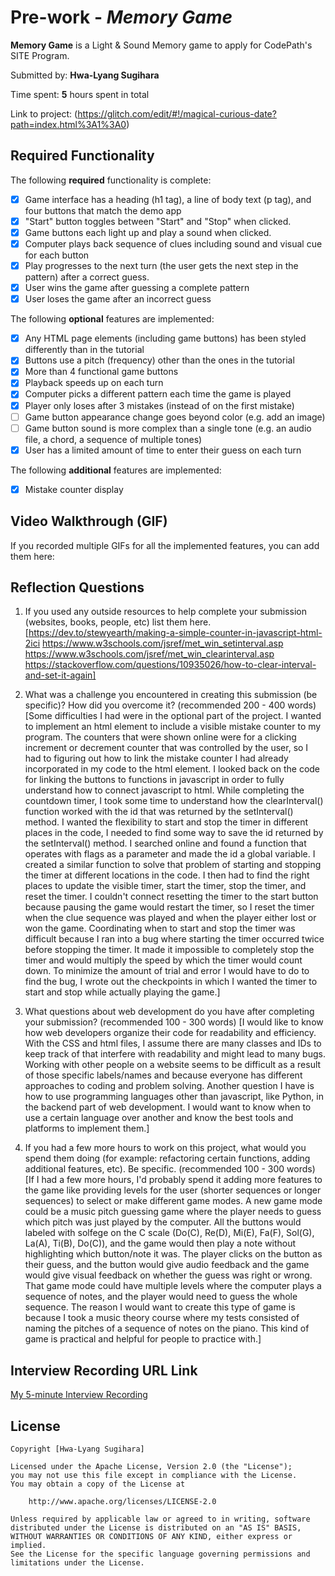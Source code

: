 # Pre-work - *Memory Game*

**Memory Game** is a Light & Sound Memory game to apply for CodePath's SITE Program. 

Submitted by: **Hwa-Lyang Sugihara**

Time spent: **5** hours spent in total

Link to project: (https://glitch.com/edit/#!/magical-curious-date?path=index.html%3A1%3A0)

## Required Functionality

The following **required** functionality is complete:

* [x] Game interface has a heading (h1 tag), a line of body text (p tag), and four buttons that match the demo app
* [x] "Start" button toggles between "Start" and "Stop" when clicked. 
* [x] Game buttons each light up and play a sound when clicked. 
* [x] Computer plays back sequence of clues including sound and visual cue for each button
* [x] Play progresses to the next turn (the user gets the next step in the pattern) after a correct guess. 
* [x] User wins the game after guessing a complete pattern
* [x] User loses the game after an incorrect guess

The following **optional** features are implemented:

* [x] Any HTML page elements (including game buttons) has been styled differently than in the tutorial
* [x] Buttons use a pitch (frequency) other than the ones in the tutorial
* [x] More than 4 functional game buttons
* [x] Playback speeds up on each turn
* [x] Computer picks a different pattern each time the game is played
* [x] Player only loses after 3 mistakes (instead of on the first mistake)
* [ ] Game button appearance change goes beyond color (e.g. add an image)
* [ ] Game button sound is more complex than a single tone (e.g. an audio file, a chord, a sequence of multiple tones)
* [x] User has a limited amount of time to enter their guess on each turn

The following **additional** features are implemented:
* [x] Mistake counter display

## Video Walkthrough (GIF)

If you recorded multiple GIFs for all the implemented features, you can add them here:
[](https://recordit.co/jfoKXGKtjv)
[](https://recordit.co/1Cftak9n8q)
[](https://recordit.co/Y75Ep7xirs)
[](https://recordit.co/sW4JUTC0E4)

## Reflection Questions
1. If you used any outside resources to help complete your submission (websites, books, people, etc) list them here. 
[https://dev.to/stewyearth/making-a-simple-counter-in-javascript-html-2ici
https://www.w3schools.com/jsref/met_win_setinterval.asp
https://www.w3schools.com/jsref/met_win_clearinterval.asp
https://stackoverflow.com/questions/10935026/how-to-clear-interval-and-set-it-again]

2. What was a challenge you encountered in creating this submission (be specific)? How did you overcome it? (recommended 200 - 400 words) 
[Some difficulties I had were in the optional part of the project. I wanted to implement an html element to include a visible mistake counter to my program. The counters that were shown online were for a clicking increment or decrement counter that was controlled by the user, so I had to figuring out how to link the mistake counter I had already incorporated in my code to the html element. I looked back on the code for linking the buttons to functions in javascript in order to fully understand how to connect javascript to html. 
While completing the countdown timer, I took some time to understand how the clearInterval() function worked with the id that was returned by the setInterval() method. I wanted the flexibility to start and stop the timer in different places in the code, I needed to find some way to save the id returned by the setInterval() method. I searched online and found a function that operates with flags as a parameter and made the id a global variable. I created a similar function to solve that problem of starting and stopping the timer at different locations in the code. I then had to find the right places to update the visible timer, start the timer, stop the timer, and reset the timer. I couldn't connect resetting the timer to the start button because pausing the game would restart the timer, so I reset the timer when the clue sequence was played and when the player either lost or won the game. Coordinating when to start and stop the timer was difficult because I ran into a bug where starting the timer occurred twice before stopping the timer. It made it impossible to completely stop the timer and would multiply the speed by which the timer would count down. To minimize the amount of trial and error I would have to do to find the bug, I wrote out the checkpoints in which I wanted the timer to start and stop while actually playing the game.]

3. What questions about web development do you have after completing your submission? (recommended 100 - 300 words) 
[I would like to know how web developers organize their code for readability and efficiency. With the CSS and html files, I assume there are many classes and IDs to keep track of that interfere with readability and might lead to many bugs. Working with other people on a website seems to be difficult as a result of those specific labels/names and because everyone has different approaches to coding and problem solving. Another question I have is how to use programming languages other than javascript, like Python, in the backend part of web development. I would want to know when to use a certain language over another and know the best tools and platforms to implement them.]

4. If you had a few more hours to work on this project, what would you spend them doing (for example: refactoring certain functions, adding additional features, etc). Be specific. (recommended 100 - 300 words) 
[If I had a few more hours, I'd probably spend it adding more features to the game like providing levels for the user (shorter sequences or longer sequences) to select or make different game modes. 
A new game mode could be a  music pitch guessing game where the player needs to guess which pitch was just played by the computer. All the buttons would labeled with solfege on the C scale (Do(C), Re(D), Mi(E), Fa(F), Sol(G), La(A), Ti(B), Do(C)), and the game would then play a note without highlighting which button/note it was. The player clicks on the button as their guess, and the button would give audio feedback and the game would give visual feedback on whether the guess was right or wrong. That game mode could have multiple levels where the computer plays a sequence of notes, and the player would need to guess the whole sequence. The reason I would want to create this type of game is because I took a music theory course where my tests consisted of naming the pitches of a sequence of notes on the piano. This kind of game is practical and helpful for people to practice with.]



## Interview Recording URL Link

[My 5-minute Interview Recording](https://www.loom.com/share/85139468c9494484a672c21218f1cd98)


## License

    Copyright [Hwa-Lyang Sugihara]

    Licensed under the Apache License, Version 2.0 (the "License");
    you may not use this file except in compliance with the License.
    You may obtain a copy of the License at

        http://www.apache.org/licenses/LICENSE-2.0

    Unless required by applicable law or agreed to in writing, software
    distributed under the License is distributed on an "AS IS" BASIS,
    WITHOUT WARRANTIES OR CONDITIONS OF ANY KIND, either express or implied.
    See the License for the specific language governing permissions and
    limitations under the License.
